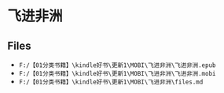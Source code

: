 # 飞进非洲

## Files

- `F:/【01分类书籍】\kindle好书\更新1\MOBI\飞进非洲\飞进非洲.epub`
- `F:/【01分类书籍】\kindle好书\更新1\MOBI\飞进非洲\飞进非洲.mobi`
- `F:/【01分类书籍】\kindle好书\更新1\MOBI\飞进非洲\files.md`
